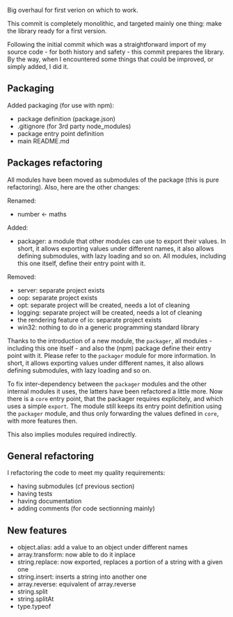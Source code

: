 Big overhaul for first verion on which to work.



This commit is completely monolithic, and targeted mainly one thing: make the library ready for a first version.

Following the initial commit which was a straightforward import of my source code - for both history and safety - this commit prepares the library. By the way, when I encountered some things that could be improved, or simply added, I did it.

## Packaging

Added packaging (for use with npm):

- package definition (package.json)
- .gitignore (for 3rd party node_modules)
- package entry point definition
- main README.md

## Packages refactoring

All modules have been moved as submodules of the package (this is pure refactoring). Also, here are the other changes:

Renamed:

- number <- maths

Added:

- packager: a module that other modules can use to export their values. In short, it allows exporting values under different names, it also allows defining submodules, with lazy loading and so on. All modules, including this one itself, define their entry point with it.

Removed:

- server: separate project exists
- oop: separate project exists
- opt: separate project will be created, needs a lot of cleaning
- logging: separate project will be created, needs a lot of cleaning
- the rendering feature of io: separate project exists
- win32: nothing to do in a generic programming standard library

Thanks to the introduction of a new module, the `packager`, all modules - including this one itself - and also the (npm) package define their entry point with it. Please refer to the `packager` module for more information. In short, it allows exporting values under different names, it also allows defining submodules, with lazy loading and so on.

To fix inter-dependency between the `packager` modules and the other internal modules it uses, the latters have been refactored a little more. Now there is a `core` entry point, that the packager requires explicitely, and which uses a simple `export`. The module still keeps its entry point definition using the `packager` module, and thus only forwarding the values defined in `core`, with more features then.

This also implies modules required indirectly.

## General refactoring

I refactoring the code to meet my quality requirements:

- having submodules (cf previous section)
- having tests
- having documentation
- adding comments (for code sectionning mainly)

## New features

- object.alias: add a value to an object under different names
- array.transform: now able to do it inplace
- string.replace: now exported, replaces a portion of a string with a given one
- string.insert: inserts a string into another one
- array.reverse: equivalent of array.reverse
- string.split
- string.splitAt
- type.typeof
